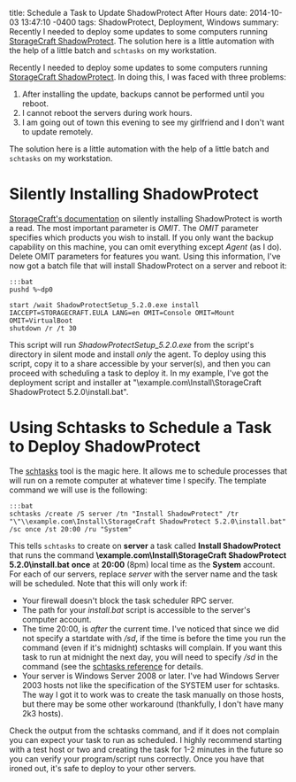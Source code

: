 title: Schedule a Task to Update ShadowProtect After Hours
date: 2014-10-03 13:47:10 -0400
tags: ShadowProtect, Deployment, Windows
summary: Recently I needed to deploy some updates to some computers running [StorageCraft ShadowProtect](http://www.storagecraft.com/products/overviews/storagecraft-shadowprotect). The solution here is a little automation with the help of a little batch and `schtasks` on my workstation.

Recently I needed to deploy some updates to some computers running [StorageCraft ShadowProtect](http://www.storagecraft.com/products/overviews/storagecraft-shadowprotect). In doing this, I was faced with three problems:

1. After installing the update, backups cannot be performed until you reboot.
2. I cannot reboot the servers during work hours.
3. I am going out of town this evening to see my girlfriend and I don't want to update remotely.

The solution here is a little automation with the help of a little batch and `schtasks` on my workstation.

<!-- more -->

Silently Installing ShadowProtect
=================================

[StorageCraft's documentation](http://www.storagecraft.com/support/kb/article/200) on silently installing ShadowProtect is worth a read. The most important parameter is *OMIT*. The *OMIT* parameter specifies which products you wish to install. If you only want the backup capability on this machine, you can omit everything except *Agent* (as I do). Delete OMIT parameters for features you want. Using this information, I've now got a batch file that will install ShadowProtect on a server and reboot it:

	:::bat
	pushd %~dp0

	start /wait ShadowProtectSetup_5.2.0.exe install IACCEPT=STORAGECRAFT.EULA LANG=en OMIT=Console OMIT=Mount OMIT=VirtualBoot
	shutdown /r /t 30

This script will run *ShadowProtectSetup_5.2.0.exe* from the script's directory in silent mode and install *only* the agent. To deploy using this script, copy it to a share accessible by your server(s), and then you can proceed with scheduling a task to deploy it. In my example, I've got the deployment script and installer at "\\example.com\Install\StorageCraft ShadowProtect 5.2.0\install.bat".

Using Schtasks to Schedule a Task to Deploy ShadowProtect
=======

The [schtasks](http://msdn.microsoft.com/en-us/library/windows/desktop/bb736357%28v=vs.85%29.aspx) tool is the magic here. It allows me to schedule processes that will run on a remote computer at whatever time I specify. The template command we will use is the following:

	:::bat
	schtasks /create /S server /tn "Install ShadowProtect" /tr "\"\\example.com\Install\StorageCraft ShadowProtect 5.2.0\install.bat" /sc once /st 20:00 /ru "System"

This tells `schtasks` to create on **server** a task called **Install ShadowProtect** that runs the command **\\example.com\Install\StorageCraft ShadowProtect 5.2.0\install.bat** **once** at **20:00** (8pm) local time as the **System** account. For each of our servers, replace *server* with the server name and the task will be scheduled. Note that this will only work if:

 * Your firewall doesn't block the task scheduler RPC server.
 * The path for your *install.bat* script is accessible to the server's computer account.
 * The time 20:00, is *after* the current time. I've noticed that since we did not specify a startdate with */sd*, if the time is before the time you run the command (even if it's midnight) schtasks will complain. If you want this task to run at midnight the next day, you will need to specify */sd* in the command (see the [schtasks reference](http://msdn.microsoft.com/en-us/library/windows/desktop/bb736357%28v=vs.85%29.aspx) for details.
 * Your server is Windows Server 2008 or later. I've had Windows Server 2003 hosts not like the specification of the SYSTEM user for schtasks. The way I got it to work was to create the task manually on those hosts, but there may be some other workaround (thankfully, I don't have many 2k3 hosts).

Check the output from the schtasks command, and if it does not complain you can expect your task to run as scheduled. I highly recommend starting with a test host or two and creating the task for 1-2 minutes in the future so you can verify your program/script runs correctly. Once you have that ironed out, it's safe to deploy to your other servers.
